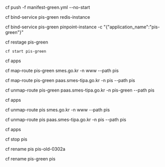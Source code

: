 
cf push -f manifest-green.yml --no-start

cf bind-service pis-green redis-instance

cf bind-service pis-green pinpoint-instance -c "{\"application_name\":\"pis-green\"}"

cf restage pis-green

    cf start pis-green

cf apps

cf map-route pis-green smes.go.kr -n www --path pis

cf map-route pis-green paas.smes-tipa.go.kr -n pis --path pis

cf unmap-route pis-green paas.smes-tipa.go.kr -n pis-green --path pis

cf apps

cf unmap-route pis smes.go.kr -n www --path pis

cf unmap-route pis paas.smes-tipa.go.kr -n pis  --path pis

cf apps

cf stop pis

cf rename pis pis-old-0302a

cf rename pis-green pis